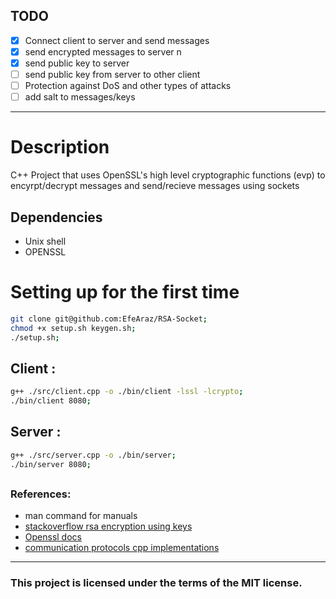 ## TODO 
- [x] Connect client to server and send messages  
- [x] send encrypted messages to server  n
- [x] send public key to server  
- [ ] send public key from server to other client   
- [ ] Protection against DoS and other types of attacks   
- [ ] add salt to messages/keys
---
# Description
C++ Project that uses OpenSSL's high level cryptographic functions (evp) to encyrpt/decrypt messages and send/recieve messages using sockets    
## Dependencies 
- Unix shell  
- OPENSSL  
# Setting up for the first time

```bash 
git clone git@github.com:EfeAraz/RSA-Socket;  
chmod +x setup.sh keygen.sh;  
./setup.sh;  
```


## Client :
```bash
g++ ./src/client.cpp -o ./bin/client -lssl -lcrypto;
./bin/client 8080;  
```  

## Server :
```bash
g++ ./src/server.cpp -o ./bin/server;  
./bin/server 8080;
```
##
### References:
- man command for manuals  
- [stackoverflow rsa encryption using keys](https://stackoverflow.com/questions/73631293/how-to-encrypt-a-string-using-openssl-c-library-and-a-public-key-file)    
- [Openssl docs](https://docs.openssl.org/master/man3/)  
- [communication protocols cpp implementations](https://commschamp.github.io/comms_protocols_cpp/)  


---
### **This project is licensed under the terms of the MIT license.**  